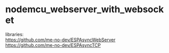 # nodemcu_webserver_with_websocket

libraries: \
https://github.com/me-no-dev/ESPAsyncWebServer \
https://github.com/me-no-dev/ESPAsyncTCP
